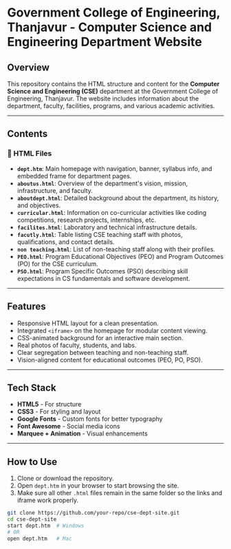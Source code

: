 # Government College of Engineering, Thanjavur - Computer Science and Engineering Department Website

## Overview

This repository contains the HTML structure and content for the **Computer Science and Engineering (CSE)** department at the Government College of Engineering, Thanjavur. The website includes information about the department, faculty, facilities, programs, and various academic activities.

---

## Contents

### 📄 HTML Files

- **`dept.htm`**: Main homepage with navigation, banner, syllabus info, and embedded frame for department pages.
- **`aboutus.html`**: Overview of the department's vision, mission, infrastructure, and faculty.
- **`aboutdept.html`**: Detailed background about the department, its history, and objectives.
- **`curricular.html`**: Information on co-curricular activities like coding competitions, research projects, internships, etc.
- **`facilites.html`**: Laboratory and technical infrastructure details.
- **`facutly.html`**: Table listing CSE teaching staff with photos, qualifications, and contact details.
- **`non teaching.html`**: List of non-teaching staff along with their profiles.
- **`PEO.html`**: Program Educational Objectives (PEO) and Program Outcomes (PO) for the CSE curriculum.
- **`PSO.html`**: Program Specific Outcomes (PSO) describing skill expectations in CS fundamentals and software development.

---

## Features

- Responsive HTML layout for a clean presentation.
- Integrated `<iframe>` on the homepage for modular content viewing.
- CSS-animated background for an interactive main section.
- Real photos of faculty, students, and labs.
- Clear segregation between teaching and non-teaching staff.
- Vision-aligned content for educational outcomes (PEO, PO, PSO).

---

## Tech Stack

- **HTML5** - For structure
- **CSS3** - For styling and layout
- **Google Fonts** - Custom fonts for better typography
- **Font Awesome** - Social media icons
- **Marquee + Animation** - Visual enhancements

---

## How to Use

1. Clone or download the repository.
2. Open `dept.htm` in your browser to start browsing the site.
3. Make sure all other `.html` files remain in the same folder so the links and iframe work properly.

```bash
git clone https://github.com/your-repo/cse-dept-site.git
cd cse-dept-site
start dept.htm  # Windows
# OR
open dept.htm   # Mac
